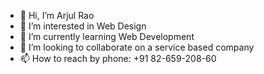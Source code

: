 - 👋 Hi, I’m Arjul Rao
- 👀 I’m interested in Web Design 
- 🌱 I’m currently learning Web Development
- 💞️ I’m looking to collaborate on a service based company 
- 📫 How to reach by phone: +91 82-659-208-60

<!---
arjul48/arjul48 is a ✨ special ✨ repository because its `README.md` (this file) appears on your GitHub profile.
You can click the Preview link to take a look at your changes.
--->
